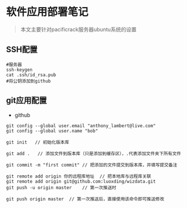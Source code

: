# 软件应用部署笔记

> 本文主要针对pacificrack服务器ubuntu系统的设置

## SSH配置

```
#服务器
ssh-keygen
cat .ssh/id_rsa.pub
#将公钥添加到github
```



## git应用配置

- github


```
git config --global user.email "anthony_lambert@live.com"
git config --global user.name "bob"
```

```
git init   // 初始化版本库

git add .   // 添加文件到版本库（只是添加到缓存区），.代表添加文件夹下所有文件 

git commit -m "first commit" // 把添加的文件提交到版本库，并填写提交备注
```

```
git remote add origin 你的远程库地址  // 把本地库与远程库关联
git remote add origin git@github.com:luoxding/wizdata.git
git push -u origin master    // 第一次推送时

git push origin master  // 第一次推送后，直接使用该命令即可推送修改
```

